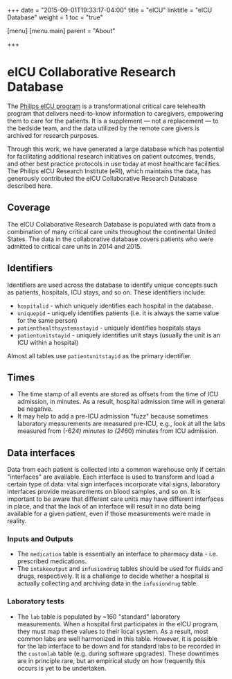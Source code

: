 +++
date = "2015-09-01T19:33:17-04:00"
title = "eICU"
linktitle = "eICU Database"
weight = 1
toc = "true"

[menu]
  [menu.main]
    parent = "About"

+++

# eICU Collaborative Research Database

The [Philips eICU program](http://www.usa.philips.com/healthcare/product/HCNOCTN503/eicu-program-telehealth-for-the-intensive-care-unit) is a transformational critical care telehealth program that delivers need-to-know information to caregivers, empowering them to care for the patients. It is a supplement — not a replacement — to the bedside team, and the data utilized by the remote care givers is archived for research purposes.

Through this work, we have generated a large database which has potential for facilitating additional research initiatives on patient outcomes, trends, and other best practice protocols in use today at most healthcare facilities. The Philips eICU Research Institute (eRI), which maintains the data, has generously contributed the eICU Collaborative Research Database described here.

## Coverage

The eICU Collaborative Research Database is populated with data from a combination of many critical care units throughout the continental United States. The data in the collaborative database covers patients who were admitted to critical care units in 2014 and 2015.

## Identifiers

Identifiers are used across the database to identify unique concepts such as patients, hospitals, ICU stays, and so on. These identifiers include:

* `hospitalid` - which uniquely identifies each hospital in the database.
* `uniquepid` - uniquely identifies patients (i.e. it is always the same value for the same person)
* `patienthealthsystemsstayid` - uniquely identifies hospitals stays
* `patientunitstayid` - uniquely identifies unit stays (usually the unit is an ICU within a hospital)

Almost all tables use `patientunitstayid` as the primary identifier.

## Times

* The time stamp of all events are stored as offsets from the time of ICU admission, in minutes. As a result, hospital admission time will in general be negative.
* It may help to add a pre-ICU admission "fuzz" because sometimes laboratory measurements are measured pre-ICU, e.g., look at all the labs measured from (-6*24) minutes to (24*60) minutes from ICU admission.

## Data interfaces

Data from each patient is collected into a common warehouse only if certain "interfaces" are available. Each interface is used to transform and load a certain type of data: vital sign interfaces incorporate vital signs, laboratory interfaces provide measurements on blood samples, and so on. It is important to be aware that different care units may have different interfaces in place, and that the lack of an interface will result in no data being available for a given patient, even if those measurements were made in reality.

### Inputs and Outputs

* The `medication` table is essentially an interface to pharmacy data - i.e. prescribed medications.
* The `intakeoutput` and `infusiondrug` tables should be used for fluids and drugs, respectively. It is a challenge to decide whether a hospital is actually collecting and archiving data in the `infusiondrug` table.

### Laboratory tests

* The `lab` table is populated by ~160 "standard" laboratory measurements. When a hospital first participates in the eICU program, they must map these values to their local system. As a result, most common labs are well harmonized in this table. However, it is possible for the lab interface to be down and for standard labs to be recorded in the `customlab` table (e.g. during software upgrades). These downtimes are in principle rare, but an empirical study on how frequently this occurs is yet to be undertaken.

<!-- ## Vital signs interface

All patients have a vital sign interface.

## Laboratory interface

Almost all patients have a laboratory interface.

## Inputs/Outputs interface

TBD. -->
